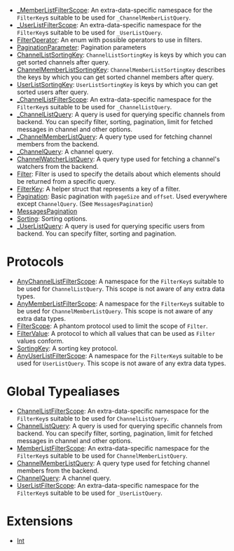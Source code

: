 
  - [\_MemberListFilterScope](/_MemberListFilterScope):
    An extra-data-specific namespace for the `FilterKey`s suitable to be used for `_ChannelMemberListQuery`.
  - [\_UserListFilterScope](/_UserListFilterScope):
    An extra-data-specific namespace for the `FilterKey`s suitable to be used for `_UserListQuery`.
  - [FilterOperator](/FilterOperator):
    An enum with possible operators to use in filters.
  - [PaginationParameter](/PaginationParameter):
    Pagination parameters
  - [ChannelListSortingKey](/ChannelListSortingKey):
    `ChannelListSortingKey` is keys by which you can get sorted channels after query.
  - [ChannelMemberListSortingKey](/ChannelMemberListSortingKey):
    `ChannelMemberListSortingKey` describes the keys by which you can get sorted channel members after query.
  - [UserListSortingKey](/UserListSortingKey):
    `UserListSortingKey` is keys by which you can get sorted users after query.
  - [\_ChannelListFilterScope](/_ChannelListFilterScope):
    An extra-data-specific namespace for the `FilterKey`s suitable to be used for `_ChannelListQuery`.
  - [\_ChannelListQuery](/_ChannelListQuery):
    A query is used for querying specific channels from backend.
    You can specify filter, sorting, pagination, limit for fetched messages in channel and other options.
  - [\_ChannelMemberListQuery](/_ChannelMemberListQuery):
    A query type used for fetching channel members from the backend.
  - [\_ChannelQuery](/_ChannelQuery):
    A channel query.
  - [ChannelWatcherListQuery](/ChannelWatcherListQuery):
    A query type used for fetching a channel's watchers from the backend.
  - [Filter](/Filter):
    Filter is used to specify the details about which elements should be returned from a specific query.
  - [FilterKey](/FilterKey):
    A helper struct that represents a key of a filter.
  - [Pagination](/Pagination):
    Basic pagination with `pageSize` and `offset`.
    Used everywhere except `ChannelQuery`. (See `MessagesPagination`)
  - [MessagesPagination](/MessagesPagination)
  - [Sorting](/Sorting):
    Sorting options.
  - [\_UserListQuery](/_UserListQuery):
    A query is used for querying specific users from backend.
    You can specify filter, sorting and pagination.

# Protocols

  - [AnyChannelListFilterScope](/AnyChannelListFilterScope):
    A namespace for the `FilterKey`s suitable to be used for `ChannelListQuery`. This scope is not aware of any extra data types.
  - [AnyMemberListFilterScope](/AnyMemberListFilterScope):
    A namespace for the `FilterKey`s suitable to be used for `ChannelMemberListQuery`. This scope is not aware of any
    extra data types.
  - [FilterScope](/FilterScope):
    A phantom protocol used to limit the scope of `Filter`.
  - [FilterValue](/FilterValue):
    A protocol to which all values that can be used as `Filter` values conform.
  - [SortingKey](/SortingKey):
    A sorting key protocol.
  - [AnyUserListFilterScope](/AnyUserListFilterScope):
    A namespace for the `FilterKey`s suitable to be used for `UserListQuery`. This scope is not aware of any extra data types.

# Global Typealiases

  - [ChannelListFilterScope](/ChannelListFilterScope):
    An extra-data-specific namespace for the `FilterKey`s suitable to be used for `ChannelListQuery`.
  - [ChannelListQuery](/ChannelListQuery):
    A query is used for querying specific channels from backend.
    You can specify filter, sorting, pagination, limit for fetched messages in channel and other options.
  - [MemberListFilterScope](/MemberListFilterScope):
    An extra-data-specific namespace for the `FilterKey`s suitable to be used for `ChannelMemberListQuery`.
  - [ChannelMemberListQuery](/ChannelMemberListQuery):
    A query type used for fetching channel members from the backend.
  - [ChannelQuery](/ChannelQuery):
    A channel query.
  - [UserListFilterScope](/UserListFilterScope):
    An extra-data-specific namespace for the `FilterKey`s suitable to be used for `_UserListQuery`.

# Extensions

  - [Int](/Int)
